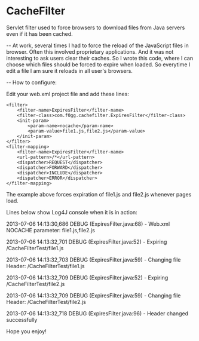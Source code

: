 CacheFilter
===========

Servlet filter used to force browsers to download files from Java servers even if it has been cached.

--
At work, several times I had to force the reload of the JavaScript files in browser. Often this involved proprietary applications. And it was not interesting to ask users clear their caches. So I wrote this code, where I can choose which files should be forced to expire when loaded. So everytime I edit a file I am sure it reloads in all user's browsers.

--
How to configure:

Edit your web.xml project file and add these lines:

    <filter>
        <filter-name>ExpiresFilter</filter-name>
        <filter-class>com.f0gg.cachefilter.ExpiresFilter</filter-class>
        <init-param>
            <param-name>nocache</param-name>
            <param-value>file1.js,file2.js</param-value>
        </init-param>
    </filter>
    <filter-mapping>
        <filter-name>ExpiresFilter</filter-name>
        <url-pattern>/*</url-pattern>
        <dispatcher>REQUEST</dispatcher>
        <dispatcher>FORWARD</dispatcher>
        <dispatcher>INCLUDE</dispatcher>
        <dispatcher>ERROR</dispatcher>
    </filter-mapping>

The example above forces expiration of file1.js and file2.js whenever pages load.

Lines below show Log4J console when it is in action:


2013-07-06 14:13:30,686 DEBUG (ExpiresFilter.java:68) - Web.xml NOCACHE parameter: file1.js,file2.js

2013-07-06 14:13:32,701 DEBUG (ExpiresFilter.java:52) - Expiring /CacheFilterTest/file1.js

2013-07-06 14:13:32,703 DEBUG (ExpiresFilter.java:59) - Changing file Header: /CacheFilterTest/file1.js

2013-07-06 14:13:32,709 DEBUG (ExpiresFilter.java:52) - Expiring /CacheFilterTest/file2.js

2013-07-06 14:13:32,709 DEBUG (ExpiresFilter.java:59) - Changing file Header: /CacheFilterTest/file2.js

2013-07-06 14:13:32,718 DEBUG (ExpiresFilter.java:96) - Header changed successfully


Hope you enjoy!

